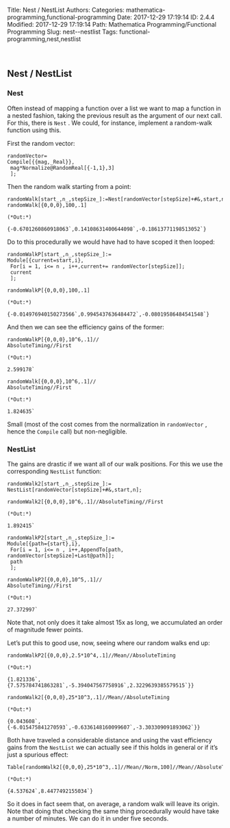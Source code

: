 Title: Nest / NestList
Authors: 
Categories: mathematica-programming,functional-programming
Date: 2017-12-29 17:19:14
ID: 2.4.4
Modified: 2017-12-29 17:19:14
Path: Mathematica Programming/Functional Programming
Slug: nest--nestlist
Tags: functional-programming,nest,nestlist

<a id="nest--nestlist" style="width:0;height:0;margin:0;padding:0;">&zwnj;</a>

## Nest / NestList

### Nest

Often instead of mapping a function over a list we want to map a function in a nested fashion, taking the previous result as the argument of our next call. For this, there is  ```Nest``` . We could, for instance, implement a random-walk function using this.

First the random vector:

	randomVector=
	Compile[{{mag,_Real}},
	 mag*Normalize@RandomReal[{-1,1},3]
	 ];

Then the random walk starting from a point:

	randomWalk[start_,n_,stepSize_]:=Nest[randomVector[stepSize]+#&,start,n];
	randomWalk[{0,0,0},100,.1]

	(*Out:*)
	
	{-0.6701260860918063`,0.14108631400644098`,-0.18613771198513052`}

Do to this procedurally we would have had to have scoped it then looped:

	randomWalkP[start_,n_,stepSize_]:=
	Module[{current=start,i},
	 For[i = 1, i<= n , i++,current+= randomVector[stepSize]];
	 current
	 ];

	randomWalkP[{0,0,0},100,.1]

	(*Out:*)
	
	{-0.014976940150273566`,0.9945437636484472`,-0.08019586484541548`}

And then we can see the efficiency gains of the former:

	randomWalkP[{0,0,0},10^6,.1]//
	AbsoluteTiming//First

	(*Out:*)
	
	2.599178`

	randomWalk[{0,0,0},10^6,.1]//
	AbsoluteTiming//First

	(*Out:*)
	
	1.824635`

Small (most of the cost comes from the normalization in  ```randomVector``` , hence the  ```Compile```  call) but non-negligible.

### NestList

The gains are drastic if we want all of our walk positions. For this we use the corresponding  ```NestList```  function:

	randomWalk2[start_,n_,stepSize_]:=
	NestList[randomVector[stepSize]+#&,start,n];

	randomWalk2[{0,0,0},10^6,.1]//AbsoluteTiming//First

	(*Out:*)
	
	1.892415`

	randomWalkP2[start_,n_,stepSize_]:=
	Module[{path={start},i},
	 For[i = 1, i<= n , i++,AppendTo[path, randomVector[stepSize]+Last@path]];
	 path
	 ];

	randomWalkP2[{0,0,0},10^5,.1]//
	AbsoluteTiming//First

	(*Out:*)
	
	27.372997`

Note that, not only does it take almost 15x as long, we accumulated an order of magnitude fewer points.

Let’s put this to good use, now, seeing where our random walks end up:

	randomWalkP2[{0,0,0},2.5*10^4,.1]//Mean//AbsoluteTiming

	(*Out:*)
	
	{1.821336`,{7.575784741863281`,-5.394047567758916`,2.3229639385579515`}}

	randomWalk2[{0,0,0},25*10^3,.1]//Mean//AbsoluteTiming

	(*Out:*)
	
	{0.043608`,{-6.015475841270593`,-0.6336148160099607`,-3.303309091893062`}}

Both have traveled a considerable distance and using the vast efficiency gains from the  ```NestList```  we can actually see if this holds in general or if it’s just a spurious effect:

	Table[randomWalk2[{0,0,0},25*10^3,.1]//Mean//Norm,100]//Mean//AbsoluteTiming

	(*Out:*)
	
	{4.537624`,8.4477492155034`}

So it does in fact seem that, on average, a random walk will leave its origin. Note that doing that checking the same thing procedurally would have take a number of minutes. We can do it in under five seconds.